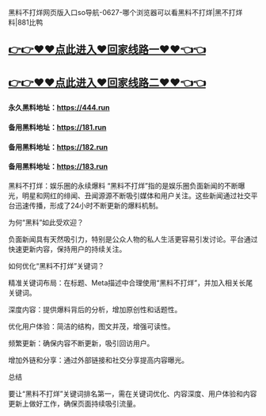黑料不打烊网页版入口so导航-0627-哪个浏览器可以看黑料不打烊|黑不打烊料|881比鸭

## [👉👉♥♥点此进入♥回家线路一♥♥👈👈](https://unpkg.com/182run/index.html)
## [👉👉♥♥点此进入♥回家线路二♥♥👈👈](https://unpkg.com/182-1run/index.html)

#### 永久黑料地址：https://444.run
#### 备用黑料地址：https://181.run
#### 备用黑料地址：https://182.run
#### 备用黑料地址：https://183.run

黑料不打烊：娱乐圈的永续爆料
“黑料不打烊”指的是娱乐圈负面新闻的不断曝光，明星和网红的绯闻、丑闻源源不断吸引媒体和用户关注。这些新闻通过社交平台迅速传播，形成了24小时不断更新的爆料机制。

为何“黑料”如此受欢迎？

负面新闻具有天然吸引力，特别是公众人物的私人生活更容易引发讨论。平台通过快速更新内容，保持用户的持续关注。

如何优化“黑料不打烊”关键词？

精准关键词布局：在标题、Meta描述中合理使用“黑料不打烊”，并加入相关长尾关键词。

深度内容：提供爆料背后的分析，增加原创性和话题性。

优化用户体验：简洁的结构，图文并茂，增强可读性。

频繁更新：确保内容不断更新，吸引回访用户。

增加外链和分享：通过外部链接和社交分享提高内容曝光。

总结

要让“黑料不打烊”关键词排名第一，需在关键词优化、内容深度、用户体验和内容更新上做好工作，确保页面持续吸引流量。
